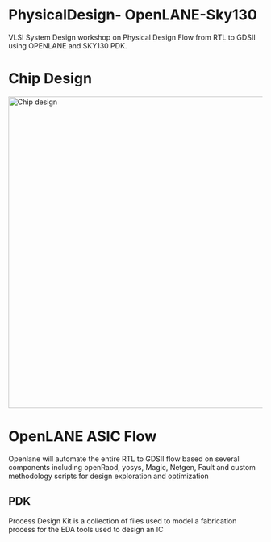 # PhysicalDesign- OpenLANE-Sky130
VLSI System Design workshop on Physical Design Flow from RTL to GDSII using OPENLANE and SKY130 PDK.
# Chip Design
<img width="617" alt="Chip design" src="https://user-images.githubusercontent.com/72096419/105984549-4b679900-60c0-11eb-91ff-c1f901c42d2c.png">



# OpenLANE ASIC Flow
Openlane will automate the entire RTL to GDSII flow based on several components including openRaod, yosys, Magic, Netgen, Fault and custom methodology scripts for design exploration and optimization

## PDK
Process Design Kit is a collection of files used to model a fabrication process for the EDA tools used to design an IC

